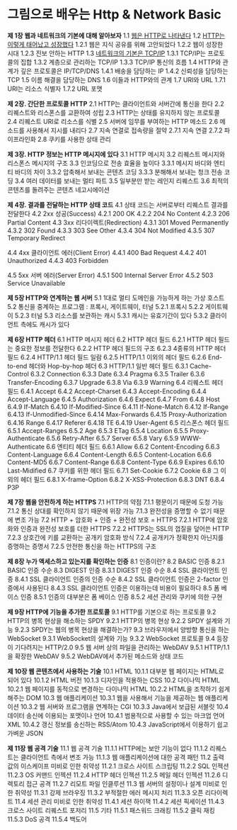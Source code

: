 # 그림으로 배우는 Http & Network Basic

**제 1장 웹과 네트워크의 기본에 대해 알아보자**
1.1 [웹은 HTTP로 나타낸다](HTTP는이렇게태어났고성장했다/README.md)
1.2 [HTTP는 이렇게 태어났고 성장했다](HTTP는이렇게태어났고성장했다/README.md)
    1.2.1 웹은 지식 공유를 위해 고안되었다
    1.2.2 웹이 성장한 시대
    1.2.3 진보 안하는 HTTP
1.3 [네트워크의 기본은 TCP/IP](네트워크의기본은TCP-IP/README.md)
    1.3.1 TCP/IP는 프로토콜의 집합
    1.3.2 계층으로 관리하는 TCP/IP
    1.3.3 TCP/IP 통신의 흐름
1.4 HTTP와 관계가 깊은 프로토콜은 IP/TCP/DNS
    1.4.1 배송을 담당하는 IP
    1.4.2 신뢰성을 담당하는 TCP
1.5 이름 해결을 담당하는 DNS
1.6 이들과 HTTP와의 관계
1.7 URI와 URL
    1.7.1 URI는 리소스 식별자
    1.7.2 URL 포맷

**제 2장. 간단한 프로토콜 HTTP**
2.1 HTTP는 클라이언트와 서버간에 통신을 한다
2.2 리퀘스트와 리스폰스를 교환하여 성립
2.3 HTTP는 상태를 유지하지 않는 프로토콜
2.4 리퀘스트 URI로 리소스를 식별
2.5 서버에 임무를 부여하는 HTTP 메소드
2.6 메소드를 사용해서 지시를 내리다
2.7 지속 연결로 접속량을 절약
    2.7.1 지속 연결
    2.7.2 파이프라인화
2.8 쿠키를 사용한 상태 관리

**제 3장. HTTP 정보는 HTTP 메시지에 있다**
3.1 HTTP 메시지
3.2 리퀘스트 메시지와 리스폰스 메시지의 구조
3.3 인코딩으로 전송 효율을 높이다
    3.3.1 메시지 바디와 엔티티 바디의 차이
    3.3.2 압축해서 보내는 콘텐츠 코딩
    3.3.3 분해해서 보내는 청크 전송 코딩
3.4 여러 데이터를 보내는 멀티 파트
3.5 일부분만 받는 레인지 리퀘스트
3.6 최적의 콘텐츠를 돌려주는 콘텐츠 네고시에이션

**제 4장. 결과를 전달하는 HTTP 상태 코드**
4.1 상태 코드는 서버로부터 리퀘스트 결과를 전달한다
4.2 2xx 성공(Success)
    4.2.1 200 OK
    4.2.2 204 No Content
    4.2.3 206 Partial Content
4.3 3xx 리다이렉트(Redirection)
    4.3.1 301 Moved Permanently
    4.3.2 302 Found
    4.3.3 303 See Other
    4.3.4 304 Not Modified
    4.3.5 307 Temporary Redirect

4.4 4xx 클라이언트 에러(Client Error)
    4.4.1 400 Bad Request
    4.4.2 401 Unauthorized
    4.4.3 403 Forbidden

4.5 5xx 서버 에러(Server Error)
    4.5.1 500 Internal Server Error
    4.5.2 503 Service Unavailable

**제 5장 HTTP와 연계하는 웹 서버**
5.1 1대로 멀티 도메인을 가능하게 하는 가상 호스트
5.2 통신을 중계하는 프로그램 : 프록시, 게이트웨이, 터널
    5.2.1 프록시
    5.2.2 게이트웨이
    5.2.3 터널
5.3 리소스를 보관하는 캐시
    5.3.1 캐시는 유효기간이 있다
    5.3.2 클라이언트 측에도 캐시가 있다

**제 6장 HTTP 헤더**
6.1 HTTP 메시지 헤더
6.2 HTTP 헤더 필드
    6.2.1 HTTP 헤더 필드는 중요한 정보를 전달한다
    6.2.2 HTTP 헤더 필드의 구조
    6.2.3 4종류의 HTTP 헤더 필드
    6.2.4 HTTP/1.1 헤더 필드 일람
    6.2.5 HTTP/1.1 이외의 헤더 필드
    6.2.6 End-to-end 헤더와 Hop-by-hop 헤더
6.3 HTTP/1.1 일반 헤더 필드
    6.3.1 Cache-Control
    6.3.2 Connection
    6.3.3 Date
    6.3.4 Pragma
    6.3.5 Trailer
    6.3.6 Transfer-Encoding
    6.3.7 Upgrade
    6.3.8 Via
    6.3.9 Warning
6.4 리퀘스트 헤더 필드
    6.4.1 Accept
    6.4.2 Accept-Charset
    6.4.3 Accept-Encoding
    6.4.4 Accept-Language
    6.4.5 Authorization
    6.4.6 Expect
    6.4.7 From
    6.4.8 Host
    6.4.9 If-Match
    6.4.10 If-Modified-Since
    6.4.11 If-None-Match
    6.4.12 If-Range
    6.4.13 If-Unmodified-Since
    6.4.14 Max-Forwards
    6.4.15 Proxy-Authorization
    6.4.16 Range
    6.4.17 Referer
    6.4.18 TE
    6.4.19 User-Agent
6.5 리스폰스 헤더 필드
    6.5.1 Accept-Ranges
    6.5.2 Age
    6.5.3 ETag
    6.5.4 Location
    6.5.5 Proxy-Authenticate
    6.5.6 Retry-After
    6.5.7 Server
    6.5.8 Vary
    6.5.9 WWW-Authenticate
6.6 엔티티 헤더 필드
    6.6.1 Allow
    6.6.2 Content-Encoding
    6.6.3 Content-Language
    6.6.4 Content-Length
    6.6.5 Content-Location
    6.6.6 Content-MD5
    6.6.7 Content-Range
    6.6.8 Content-Type
    6.6.9 Expires
    6.6.10 Last-Midified
6.7 쿠키를 위한 헤더 필드
    6.7.1 Set-Cookie
    6.7.2 Cookie
6.8 그 이외의 헤더 필드
    6.8.1 X-frame-Option
    6.8.2 X-XSS-Protection
    6.8.3 DNT
    6.8.4 P3P

**제 7장 웹을 안전하게 하는 HTTPS**
7.1 HTTP의 약점
    7.1.1 평문이기 때문에 도청 가능
    7.1.2 통신 상대를 확인하지 않기 때문에 위장 가능
    7.1.3 완전성을 증명할 수 없기 때문에 변조 가능
7.2 HTTP + 암호화 + 인증 + 완전성 보호 = HTTPS
    7.2.1 HTTP에 암호화와 인증과 완전성 보호를 더한 HTTPS
    7.2.2 HTTPS는 SSL의 껍질을 덮어쓴 HTTP
    7.2.3 상호간에 키를 교환하는 공개키 암호화 방식
    7.2.4 공개키가 정확한지 아닌지를 증명하는 증명서
    7.2.5 안전한 통신을 하는 HTTPS의 구조

**제 8장 누가 액세스하고 있는지를 확인하는 인증**
8.1 인증이란?
8.2 BASIC 인증
    8.2.1 BASIC 인증 수순
8.3 DIGEST 인증
    8.3.1 DIGEST 인증 수순
8.4 SSL 클라이언트 인증
    8.4.1 SSL 클라이언트 인증의 인증 수순
    8.4.2 SSL 클라이언트 인증은 2-factor 인증에서 사용된다
    8.4.3 SSL 클라이언트 인증은 이용하는데 비용이 필요하다
8.5 폼 베이스 인증
    8.5.1 인증의 대부분은 폼 베이스 인증
    8.5.2 세션 관리와 쿠키에 의한 구현

**제 9장 HTTP에 기능을 추가한 프로토콜**
9.1 HTTP를 기본으로 하는 프로토콜
9.2 HTTP의 병목 현상을 해소하는 SPDY
    9.2.1 HTTP의 병목 현상
    9.2.2 SPDY 설계와 기능
    9.2.3 SPDY는 웹의 병목 현상을 해결하는가?
9.3 브라우저에서 양방향 통신을 하는 WebSocket
    9.3.1 WebSocket의 설계와 기능
    9.3.2 WebSocket 프로토콜
9.4 등장이 기다려지는 HTTP/2.0
9.5 웹 서버 상의 파일을 관리하는 WebDAV
    9.5.1 HTTP/1.1을 확장한 WebDAV
    9.5.2 WebDAV에서 추가된 메소드와 상태 코드

**제 10장 웹 콘텐츠에서 사용하는 기술**
10.1 HTML
    10.1.1 대부분 웹 페이지는 HTML로 되어 있다
    10.1.2 HTML 버전
    10.1.3 디자인을 적용하는 CSS
10.2 다이나믹 HTML
    10.2.1 웹 페이지를 동적으로 변경하는 다이나믹 HTML
    10.2.2 HTML을 조작하기 쉽게 해주는 DOM
10.3 웹 애플리케이션
    10.3.1 웹을 사용해서 기능을 제공하는 웹 애플리케이션
    10.3.2 웹 서버와 프로그램을 연계하는 CGI
    10.3.3 Java에서 보급된 서블릿
10.4 데이터 송신에 이용되는 포맷이나 언어
    10.4.1 범용적으로 사용할 수 있는 마크업 언어 XML
    10.4.2 갱신 정보를 송신하는 RSS/Atom
    10.4.3 JavaScript에서 이용하기 쉽고 가벼운 JSON

**제 11장 웹 공격 기술**
11.1 웹 공격 기술
    11.1.1 HTTP에는 보안 기능이 없다
    11.1.2 리퀘스트는 클라이언트 측에서 변조 가능
    11.1.3 웹 애플리케이션에 대한 공격 패턴
11.2 출력 값의 이스케이프 미비로 인한 취약성
    11.2.1 크로스 사이트 스크립팅
    11.2.2 SQL 인젝션
    11.2.3 OS 커맨드 인젝션
    11.2.4 HTTP 헤더 인젝션
    11.2.5 메일 헤더 인젝션
    11.2.6 디렉토리 접근 공격
    11.2.7 리모트 파일 인클루션
11.3 웹 서버의 설정이나 설계 미비로 인한 취약성
    11.3.1 강제 브라우징
    11.3.2 부적절한 에러 메시지 처리
    11.3.3 오픈 리다이렉트
11.4 세션 관리 미비로 인한 취약성
    11.4.1 세션 하이잭
    11.4.2 세션 픽세이션
    11.4.3 크로스 사이트 리퀘스트 포저리
11.5 기타
    11.5.1 패스워드 크래킹
    11.5.2 클릭 재킹
    11.5.3 DoS 공격
    11.5.4 백도어